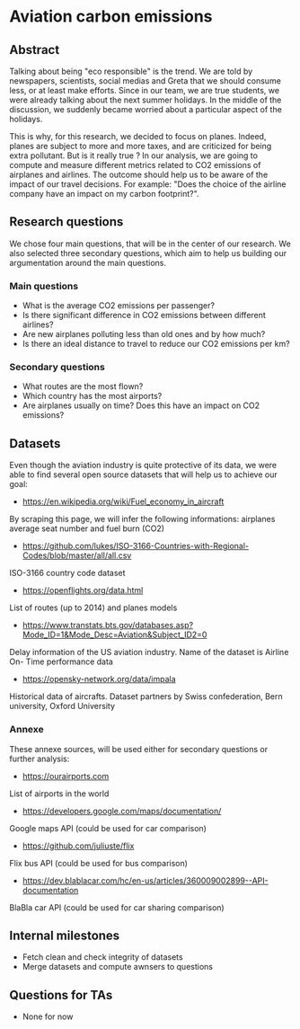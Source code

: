 # Aviation carbon emissions

## Abstract

Talking about being "eco responsible" is the trend. We are told by newspapers, scientists, social medias and Greta that we should consume less, or at least make efforts. Since in our team, we are true students, we were already talking about the next summer holidays. In the middle of the discussion, we suddenly became worried about a particular aspect of the holidays.

This is why, for this research, we decided to focus on planes. Indeed, planes are subject to more and more taxes, and are criticized for being extra pollutant. But is it really true ? In our analysis, we are going to compute and measure different metrics related to CO2 emissions of airplanes and airlines. The outcome should help us to be aware of the impact of our travel decisions. For example: "Does the choice of the airline company have an impact on my carbon footprint?".

## Research questions

We chose four main questions, that will be in the center of our research. We also selected three secondary questions, which aim to help us building our argumentation around the main questions.

### Main questions

* What is the average CO2 emissions per passenger?
* Is there significant difference in CO2 emissions between different airlines?
* Are new airplanes polluting less than old ones and by how much?
* Is there an ideal distance to travel to reduce our CO2 emissions per km?

### Secondary questions

* What routes are the most flown?
* Which country has the most airports?
* Are airplanes usually on time? Does this have an impact on CO2 emissions?

## Datasets

Even though the aviation industry is quite protective of its data, we were able to find several open source datasets that will help us to achieve our goal:

* https://en.wikipedia.org/wiki/Fuel_economy_in_aircraft

By scraping this page, we will infer the following informations: airplanes average seat number and fuel burn (CO2)

* https://github.com/lukes/ISO-3166-Countries-with-Regional-Codes/blob/master/all/all.csv

ISO-3166 country code dataset

* https://openflights.org/data.html

List of routes (up to 2014) and planes models

* https://www.transtats.bts.gov/databases.asp?Mode_ID=1&Mode_Desc=Aviation&Subject_ID2=0

Delay information of the US aviation industry. Name of the dataset is Airline On- Time performance data

* https://opensky-network.org/data/impala

Historical data of aircrafts. Dataset partners by Swiss confederation, Bern university, Oxford University

### Annexe

These annexe sources, will be used either for secondary questions or further analysis:

* https://ourairports.com

List of airports in the world

* https://developers.google.com/maps/documentation/

Google maps API (could be used for car comparison)

* https://github.com/juliuste/flix

Flix bus API (could be used for bus comparison)

* https://dev.blablacar.com/hc/en-us/articles/360009002899--API-documentation

BlaBla car API (could be used for car sharing comparison)

## Internal milestones

* Fetch clean and check integrity of datasets
* Merge datasets and compute awnsers to questions

## Questions for TAs

* None for now


